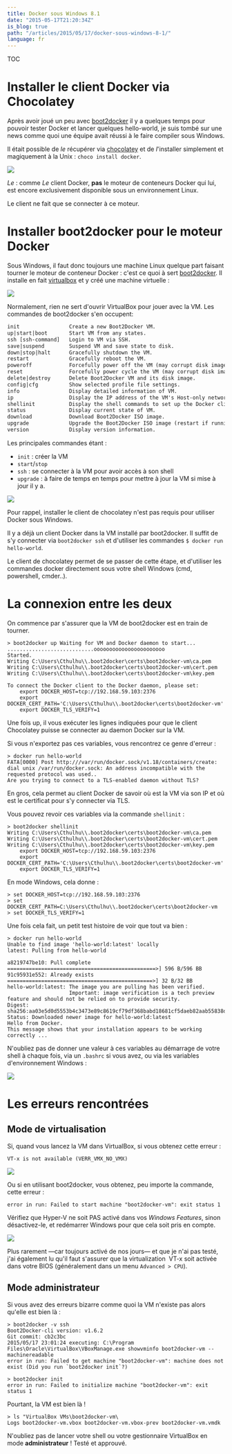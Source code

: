 ```yaml
---
title: Docker sous Windows 8.1
date: "2015-05-17T21:20:34Z"
is_blog: true
path: "/articles/2015/05/17/docker-sous-windows-8-1/"
language: fr
---
```


TOC

# Installer le client Docker via Chocolatey

Après avoir joué un peu avec [boot2docker](http://boot2docker.io/) il y a quelques temps pour pouvoir tester Docker et lancer quelques hello-world, je suis tombé sur une news comme quoi une équipe avait réussi à le faire compiler sous Windows.

Il était possible de *le* récupérer via [chocolatey](https://chocolatey.org/packages/docker) et de *l*'installer simplement et magiquement à la Unix : `choco install docker`.

![](img_5558c2613ab34.png)

*Le* : comme *Le* client Docker, **pas** le moteur de conteneurs Docker qui lui, est encore exclusivement disponible sous un environnement Linux.

Le client ne fait que se connecter à ce moteur.

# Installer boot2docker pour le moteur Docker

Sous Windows, il faut donc toujours une machine Linux quelque part faisant tourner le moteur de conteneur Docker : c'est ce quoi à sert [boot2docker](http://boot2docker.io/). Il installe en fait [virtualbox](https://www.virtualbox.org/) et y créé une machine virtuelle :

![](img_5558c233d3482.png)

Normalement, rien ne sert d'ouvrir VirtualBox pour jouer avec la VM. Les commandes de boot2docker s'en occupent:

```xml
init                Create a new Boot2Docker VM. 
up|start|boot       Start VM from any states. 
ssh [ssh-command]   Login to VM via SSH. 
save|suspend        Suspend VM and save state to disk. 
down|stop|halt      Gracefully shutdown the VM. 
restart             Gracefully reboot the VM. 
poweroff            Forcefully power off the VM (may corrupt disk image). 
reset               Forcefully power cycle the VM (may corrupt disk image). 
delete|destroy      Delete Boot2Docker VM and its disk image. 
config|cfg          Show selected profile file settings. 
info                Display detailed information of VM. 
ip                  Display the IP address of the VM's Host-only network. 
shellinit           Display the shell commands to set up the Docker client. 
status              Display current state of VM. 
download            Download Boot2Docker ISO image. 
upgrade             Upgrade the Boot2Docker ISO image (restart if running). 
version             Display version information.
```

Les principales commandes étant :

- `init` : créer la VM
- `start`/`stop`
- `ssh` : se connecter à la VM pour avoir accès à son shell
- `upgrade` : à faire de temps en temps pour mettre à jour la VM si mise à jour il y a. 

![](img_5558cd600094b.png)

Pour rappel, installer le client de chocolatey n'est pas requis pour utiliser Docker sous Windows.

Il y a déjà un client Docker dans la VM installé par boot2docker.
Il suffit de s'y connecter via `boot2docker ssh` et d'utiliser les commandes `$ docker run hello-world`.

Le client de chocolatey permet de se passer de cette étape, et d'utiliser les commandes docker directement sous votre shell Windows (cmd, powershell, cmder..). 

# La connexion entre les deux

On commence par s'assurer que la VM de boot2docker est en train de tourner.
```
> boot2docker up Waiting for VM and Docker daemon to start... 
............................ooooooooooooooooooooooo 
Started. 
Writing C:\Users\Cthulhu\\.boot2docker\certs\boot2docker-vm\ca.pem 
Writing C:\Users\Cthulhu\\.boot2docker\certs\boot2docker-vm\cert.pem 
Writing C:\Users\Cthulhu\\.boot2docker\certs\boot2docker-vm\key.pem 

To connect the Docker client to the Docker daemon, please set: 
    export DOCKER_HOST=tcp://192.168.59.103:2376 
    export DOCKER_CERT_PATH='C:\Users\Cthulhu\\.boot2docker\certs\boot2docker-vm' 
    export DOCKER_TLS_VERIFY=1
```

Une fois up, il vous exécuter les lignes indiquées pour que le client Chocolatey puisse se connecter au daemon Docker sur la VM.

Si vous n'exportez pas ces variables, vous rencontrez ce genre d'erreur :

```
> docker run hello-world
FATA[0000] Post http:///var/run/docker.sock/v1.18/containers/create: 
dial unix /var/run/docker.sock: An address incompatible with the requested protocol was used.. 
Are you trying to connect to a TLS-enabled daemon without TLS?
```

En gros, cela permet au client Docker de savoir où est la VM via son IP et où est le certificat pour s'y connecter via TLS.

Vous pouvez revoir ces variables via la commande `shellinit` :

```
> boot2docker shellinit 
Writing C:\Users\Cthulhu\\.boot2docker\certs\boot2docker-vm\ca.pem 
Writing C:\Users\Cthulhu\\.boot2docker\certs\boot2docker-vm\cert.pem 
Writing C:\Users\Cthulhu\\.boot2docker\certs\boot2docker-vm\key.pem 
    export DOCKER_HOST=tcp://192.168.59.103:2376 
    export DOCKER_CERT_PATH='C:\Users\Cthulhu\\.boot2docker\certs\boot2docker-vm' 
    export DOCKER_TLS_VERIFY=1
```

En mode Windows, cela donne : 

```
> set DOCKER_HOST=tcp://192.168.59.103:2376
> set DOCKER_CERT_PATH=C:\Users\Cthulhu\\.boot2docker\certs\boot2docker-vm
> set DOCKER_TLS_VERIFY=1
```

Une fois cela fait, un petit test histoire de voir que tout va bien : 

```
> docker run hello-world
Unable to find image 'hello-world:latest' locally
latest: Pulling from hello-world

a8219747be10: Pull complete ================================================>] 596 B/596 BB 
91c95931e552: Already exists ===============================================>] 32 B/32 BB 
hello-world:latest: The image you are pulling has been verified.
                    Important: image verification is a tech preview feature and should not be relied on to provide security.
Digest: sha256:aa03e5d0d5553b4c3473e89c8619cf79df368babd18681cf5daeb82aab55838d 
Status: Downloaded newer image for hello-world:latest 
Hello from Docker. 
This message shows that your installation appears to be working correctly ...
```

N'oubliez pas de donner une valeur à ces variables au démarrage de votre shell à chaque fois, via un `.bashrc` si vous avez, ou via les variables d'environnement Windows :

![](img_5558fc5445def.png)

# Les erreurs rencontrées

## Mode de virtualisation

Si, quand vous lancez la VM dans VirtualBox, si vous obtenez cette erreur : 

```
VT-x is not available (VERR_VMX_NO_VMX)
```

![](img_5558d04c6184b.png)

Ou si en utilisant boot2docker, vous obtenez, peu importe la commande, cette erreur :

```
error in run: Failed to start machine "boot2docker-vm": exit status 1
```

Vérifiez que Hyper-V ne soit PAS activé dans vos *Windows Features*, sinon désactivez-le, et redémarrer Windows pour que cela soit pris en compte. 

![](img_5558d0b212aeb.png)

Plus rarement —car toujours activé de nos jours— et que je n'ai pas testé, j'ai également lu qu'il faut s'assurer que la virtualization  VT-x soit activée dans votre BIOS (généralement dans un menu `Advanced > CPU`). 

## Mode administrateur

Si vous avez des erreurs bizarre comme quoi la VM n'existe pas alors qu'elle est bien là : 

```
> boot2docker -v ssh
Boot2Docker-cli version: v1.6.2 
Git commit: cb2c3bc 
2015/05/17 23:01:24 executing: C:\Program Files\Oracle\VirtualBox\VBoxManage.exe showvminfo boot2docker-vm --machinereadable 
error in run: Failed to get machine "boot2docker-vm": machine does not exist (Did you run `boot2docker init`?) 

> boot2docker init 
error in run: Failed to initialize machine "boot2docker-vm": exit status 1
```

Pourtant, la VM est bien là !

```
> ls "VirtualBox VMs\boot2docker-vm\
Logs boot2docker-vm.vbox boot2docker-vm.vbox-prev boot2docker-vm.vmdk
```

N'oubliez pas de lancer votre shell ou votre gestionnaire VirtualBox en mode **administrateur** ! Testé et approuvé.